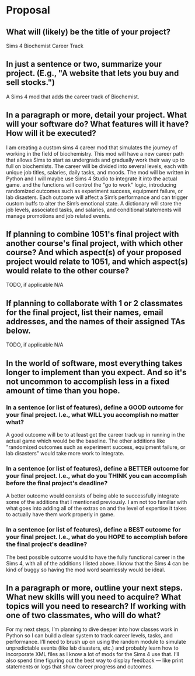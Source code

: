 # Proposal

## What will (likely) be the title of your project?

Sims 4 Biochemist Career Track



## In just a sentence or two, summarize your project. (E.g., "A website that lets you buy and sell stocks.")

A Sims 4 mod that adds the career track of Biochemist.



## In a paragraph or more, detail your project. What will your software do? What features will it have? How will it be executed?

I am creating a custom sims 4 career mod that simulates the journey of working in the field of biochemistry. This mod will have a new career path that allows Sims to start as undergrads and gradually work their way up to full on biochemists. The career will be divided into several levels, each with unique job titles, salaries, daily tasks, and moods. The mod will be written in Python and I will maybe use Sims 4 Studio to integrate it into the actual game. and the functions will control the "go to work" logic, introducing randomized outcomes such as experiment success, equipment failure, or lab disasters. Each outcome will affect a Sim’s performance and can trigger custom buffs to alter the Sim’s emotional state. A dictionary will store the job levels, associated tasks, and salaries, and conditional statements will manage promotions and job related events.



## If planning to combine 1051's final project with another course's final project, with which other course? And which aspect(s) of your proposed project would relate to 1051, and which aspect(s) would relate to the other course?

TODO, if applicable N/A

## If planning to collaborate with 1 or 2 classmates for the final project, list their names, email addresses, and the names of their assigned TAs below.

TODO, if applicable N/A

## In the world of software, most everything takes longer to implement than you expect. And so it's not uncommon to accomplish less in a fixed amount of time than you hope.

### In a sentence (or list of features), define a GOOD outcome for your final project. I.e., what WILL you accomplish no matter what?

A good outcome will be to at least get the career track up in running in the actual game which would be the baseline. The other additions like "randomized outcomes such as experiment success, equipment failure, or lab disasters" would take more work to integrate.



### In a sentence (or list of features), define a BETTER outcome for your final project. I.e., what do you THINK you can accomplish before the final project's deadline?

A better outcome would consists of being able to successfully integrate some of the additions that I mentioned previously. I am not too familiar with what goes into adding all of the extras on and the level of expertise it takes to actually have them work properly in game.


### In a sentence (or list of features), define a BEST outcome for your final project. I.e., what do you HOPE to accomplish before the final project's deadline?

The best possible outcome would to have the fully functional career in the Sims 4, with all of the additions I listed above. I know that the Sims 4 can be kind of buggy so having the mod word seamlessly would be ideal.

## In a paragraph or more, outline your next steps. What new skills will you need to acquire? What topics will you need to research? If working with one of two classmates, who will do what?

For my next steps, I’m planning to dive deeper into how classes work in Python so I can build a clear system to track career levels, tasks, and performance. I’ll need to brush up on using the random module to simulate unpredictable events (like lab disasters, etc.) and probably learn how to incorporate XML files as I know a lot of mods for the Sims 4 use that.  I’ll also spend time figuring out the best way to display feedback — like print statements or logs that show career progress and outcomes. 










